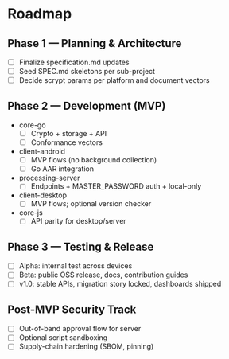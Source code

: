 # Roadmap

## Phase 1 — Planning & Architecture

- [ ] Finalize specification.md updates
- [ ] Seed SPEC.md skeletons per sub-project
- [ ] Decide scrypt params per platform and document vectors

## Phase 2 — Development (MVP)

- core-go
  - [ ] Crypto + storage + API
  - [ ] Conformance vectors
- client-android
  - [ ] MVP flows (no background collection)
  - [ ] Go AAR integration
- processing-server
  - [ ] Endpoints + MASTER_PASSWORD auth + local-only
- client-desktop
  - [ ] MVP flows; optional version checker
- core-js
  - [ ] API parity for desktop/server

## Phase 3 — Testing & Release

- [ ] Alpha: internal test across devices
- [ ] Beta: public OSS release, docs, contribution guides
- [ ] v1.0: stable APIs, migration story locked, dashboards shipped

## Post-MVP Security Track

- [ ] Out-of-band approval flow for server
- [ ] Optional script sandboxing
- [ ] Supply-chain hardening (SBOM, pinning)
